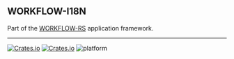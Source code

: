 ## WORKFLOW-I18N

Part of the [WORKFLOW-RS](https://github.com/workflow-rs) application framework.

***

[![Crates.io](https://img.shields.io/crates/l/workflow-i18n.svg?maxAge=2592000)](https://crates.io/crates/workflow-i18n)
[![Crates.io](https://img.shields.io/crates/v/workflow-i18n.svg?maxAge=2592000)](https://crates.io/crates/workflow-i18n)
![platform](https://img.shields.io/badge/platform-Web%20%28wasm32%29-informational)
